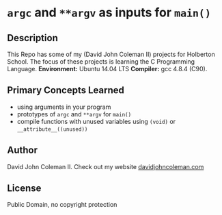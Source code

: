 # ``argc`` and ``**argv`` as inputs for ``main()``

## Description

This Repo has some of my (David John Coleman II) projects for Holberton School.
The focus of these projects is learning the C Programming Language.
__Environment:__ Ubuntu 14.04 LTS  __Compiler:__ gcc 4.8.4 (C90).

## Primary Concepts Learned

* using arguments in your program
* prototypes of ``argc`` and ``**argv`` for ``main()``
* compile functions with unused variables using ``(void)`` or
``__attribute__((unused))``

## Author

David John Coleman II.	Check out my website [davidjohncoleman.com](http://www.davidjohncoleman.com/)

## License

Public Domain, no copyright protection